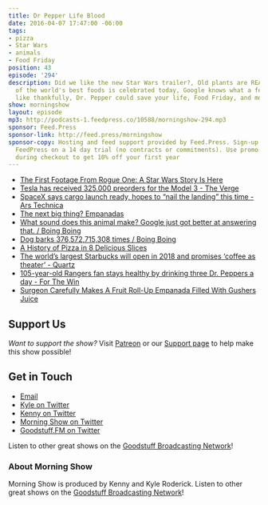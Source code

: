 ```yaml
---
title: Dr Pepper Life Blood
date: 2016-04-07 17:47:00 -06:00
tags:
- pizza
- Star Wars
- animals
- Food Friday
position: 43
episode: '294'
description: Did we like the new Star Wars trailer?, Old plants are REALLY OLD, One
  of the world's best foods is celebrated today, Google knows what a few animals sound
  like thankfully, Dr. Pepper could save your life, Food Friday, and more.
show: morningshow
layout: episode
mp3: http://podcasts-1.feedpress.co/10588/morningshow-294.mp3
sponsor: Feed.Press
sponsor-link: http://feed.press/morningshow
sponsor-copy: Hosting and feed support provided by Feed.Press. Sign-up today and try
  FeedPress on a 14 day trial (no contracts or commitments). Use promo code `morningshow`
  during checkout to get 10% off your first year
---
```


* [The First Footage From Rogue One: A Star Wars Story Is Here](http://io9.gizmodo.com/the-first-footage-from-rogue-one-a-star-wars-story-is-1769499096)
* [Tesla has received 325,000 preorders for the Model 3 - The Verge](http://www.theverge.com/2016/4/7/11385146/tesla-model-3-preorders-375000-elon-musk)
* [SpaceX says cargo launch ready, hopes to “nail the landing” this time - Ars Technica](http://arstechnica.com/science/2016/04/spacex-says-cargo-launch-ready-hopes-to-nail-the-landing-this-time/)
* [The next big thing? Empanadas](http://www.cincinnati.com/story/entertainment/dining/polly's%20reviews/2016/04/06/empanadas-next-big-thing/82337934/)
* [What sound does this animal make? Google just got better at answering that. / Boing Boing](http://boingboing.net/2016/04/06/what-sound-does-this-animal-ma.html)
* [Dog barks 376,572,715,308 times / Boing Boing](http://boingboing.net/2016/04/06/dog-barks-376572715308-time.html)
* [A History of Pizza in 8 Delicious Slices](http://laughingsquid.com/a-history-of-pizza-in-8-delicious-slices/)
* [The world’s largest Starbucks will open in 2018 and promises ‘coffee as theater’ - Quartz](http://qz.com/655445/the-worlds-largest-starbucks-will-open-in-2018-and-promises-coffee-as-theater/)
* [105-year-old Rangers fan stays healthy by drinking three Dr. Peppers a day - For The Win](http://ftw.usatoday.com/2016/04/texas-rangers-105-year-old-elizabeth-sullivan-dr-pepper)
* [Surgeon Carefully Makes A Fruit Roll-Up Empanada Filled With Gushers Juice](http://www.foodbeast.com/news/fruit-roll-up-gushers-surgeon/)

## Support Us
*Want to support the show?* Visit [Patreon](http://patreon.com/morningshow) or our [Support page](http://goodstuff.fm/support) to help make this show possible!

## Get in Touch
* [Email](mailto:kyle@goodstuff.fm)
* [Kyle on Twitter](http://twitter.com/dogburps)
* [Kenny on Twitter](http://twitter.com/pizzarobotics)
* [Morning Show on Twitter](http://twitter.com/morningshowam)
* [Goodstuff.FM on Twitter](http://twitter.com/goodstufffm)

Listen to other great shows on the [Goodstuff Broadcasting Network](http://goodstuff.fm/shows)!

### About Morning Show
Morning Show is produced by Kenny and Kyle Roderick. Listen to other great shows on the [Goodstuff Broadcasting Network](http://goodstuff.fm/)!

